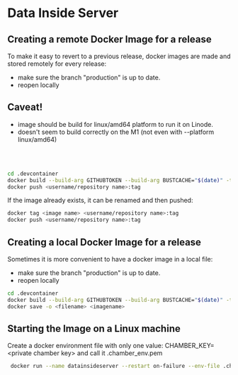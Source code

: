 # Data Inside Server
## Creating a remote Docker Image for a release
To make it easy to revert to a previous release, docker images are made and stored remotely for every release:

- make sure the branch "production" is up to date.
- reopen locally

## Caveat!
- image should be build for linux/amd64 platform to run it on Linode.
- doesn't seem to build correctly on the M1 (not even with --platform linux/amd64)
<br>
<br>

```bash
cd .devcontainer
docker build --build-arg GITHUBTOKEN --build-arg BUSTCACHE="$(date)" -t <username/repository name>:tag .
docker push <username/repository name>:tag
```

If the image already exists, it can be renamed and then pushed:
```bash
docker tag <image name> <username/repository name>:tag
docker push <username/repository name>:tag
```

## Creating a local Docker Image for a release
Sometimes it is more convenient to have a docker image in a local file:

- make sure the branch "production" is up to date.
- reopen locally

```bash
cd .devcontainer
docker build --build-arg GITHUBTOKEN --build-arg BUSTCACHE="$(date)" -t <image name> .
docker save -o <filename> <imagename>
```

## Starting the Image on a Linux machine
Create a docker environment file with only one value: CHAMBER_KEY=&lt;private chamber key&gt; and call it .chamber_env.pem

```bash
 docker run --name datainsideserver --restart on-failure --env-file .chamber_env.pem -p 8080:8080 robertcram/axon-software:dip4 bash -c "RACK_ENV=prodcution rackup -o0.0.0.0 -p8080"
 ```

